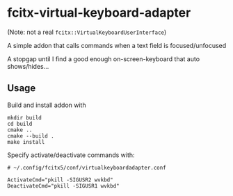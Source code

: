 # fcitx-virtual-keyboard-adapter

(Note: not a real `fcitx::VirtualKeyboardUserInterface`)

A simple addon that calls commands when a text field is focused/unfocused

A stopgap until I find a good enough on-screen-keyboard that auto shows/hides...

## Usage

Build and install addon with

```
mkdir build
cd build
cmake ..
cmake --build .
make install
```

Specify activate/deactivate commands with:

```
# ~/.config/fcitx5/conf/virtualkeyboardadapter.conf

ActivateCmd="pkill -SIGUSR2 wvkbd"
DeactivateCmd="pkill -SIGUSR1 wvkbd"
```
